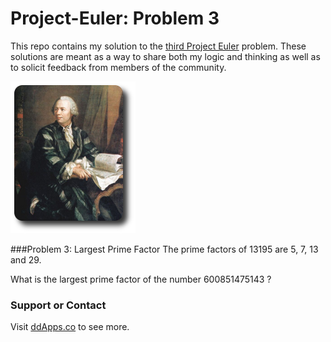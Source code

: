 # Project-Euler: Problem 3
This repo contains my solution to the [third Project Euler](https://projecteuler.net/problem=3) problem. These solutions are meant as a way to share both my logic and thinking as well as to solicit feedback from members of the community.

![](https://raw.githubusercontent.com/duliodenis/Project-Euler/master/art/euler_portrait.png)

###Problem 3: Largest Prime Factor
The prime factors of 13195 are 5, 7, 13 and 29.

What is the largest prime factor of the number 600851475143 ?

### Support or Contact
Visit [ddApps.co](http://ddapps.co) to see more.